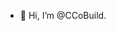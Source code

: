 - 👋 Hi, I’m @CCoBuild.


<!---
CCoBuild/CCoBuild is a ✨ special ✨ repository because its `README.md` (this file) appears on your GitHub profile.
You can click the Preview link to take a look at your changes.
--->

